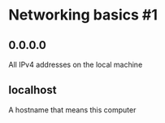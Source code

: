# Networking basics #1

## 0.0.0.0
All IPv4 addresses on the local machine

## localhost
A hostname that means this computer


